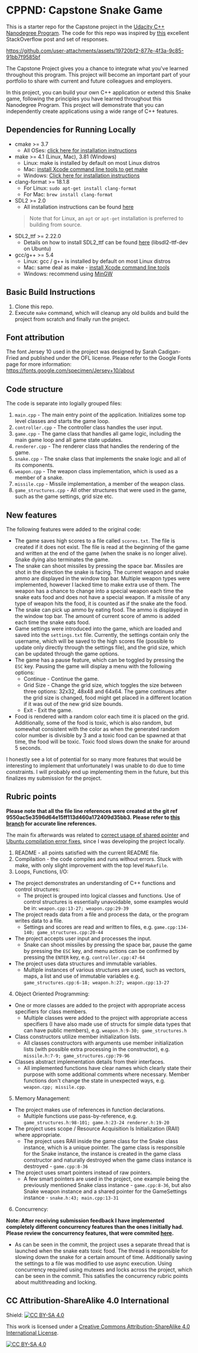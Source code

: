 # CPPND: Capstone Snake Game

This is a starter repo for the Capstone project in the [Udacity C++ Nanodegree Program](https://www.udacity.com/course/c-plus-plus-nanodegree--nd213). The code for this repo was inspired by [this](https://codereview.stackexchange.com/questions/212296/snake-game-in-c-with-sdl) excellent StackOverflow post and set of responses.

https://github.com/user-attachments/assets/19720bf2-877e-4f3a-9c85-91bb7f9585bf

The Capstone Project gives you a chance to integrate what you've learned throughout this program. This project will become an important part of your portfolio to share with current and future colleagues and employers.

In this project, you can build your own C++ application or extend this Snake game, following the principles you have learned throughout this Nanodegree Program. This project will demonstrate that you can independently create applications using a wide range of C++ features.

## Dependencies for Running Locally

* cmake >= 3.7
  * All OSes: [click here for installation instructions](https://cmake.org/install/)
* make >= 4.1 (Linux, Mac), 3.81 (Windows)
  * Linux: make is installed by default on most Linux distros
  * Mac: [install Xcode command line tools to get make](https://developer.apple.com/xcode/features/)
  * Windows: [Click here for installation instructions](http://gnuwin32.sourceforge.net/packages/make.htm)
* clang-format >= 18.1.8
  * For Linux: `sudo apt-get install clang-format`
  * For Mac: `brew install clang-format`
* SDL2 >= 2.0
  * All installation instructions can be found [here](https://wiki.libsdl.org/Installation)
  >Note that for Linux, an `apt` or `apt-get` installation is preferred to building from source.
* SDL2_ttf >= 2.22.0
  * Details on how to install SDL2_ttf can be found [here](https://wiki.libsdl.org/SDL2_ttf) (libsdl2-ttf-dev on Ubuntu)
* gcc/g++ >= 5.4
  * Linux: gcc / g++ is installed by default on most Linux distros
  * Mac: same deal as make - [install Xcode command line tools](https://developer.apple.com/xcode/features/)
  * Windows: recommend using [MinGW](http://www.mingw.org/)

## Basic Build Instructions

1. Clone this repo.
2. Execute `make` command, which will cleanup any old builds and build the project from scratch and finally run the project.

## Font attribution

The font Jersey 10 used in the project was designed by Sarah Cadigan-Fried and published under the OFL license. Please refer to the Google Fonts page for more information: https://fonts.google.com/specimen/Jersey+10/about

## Code structure

The code is separate into logially grouped files:

1. `main.cpp` - The main entry point of the application. Initializes some top level classes and starts the game loop.
2. `controller.cpp` - The controller class handles the user input.
3. `game.cpp` - The game class that handles all game logic, including the main game loop and all game state updates.
4. `renderer.cpp` - The renderer class that handles the rendering of the game.
5. `snake.cpp` - The snake class that implements the snake logic and all of its components.
6. `weapon.cpp` - The weapon class implementation, which is used as a member of a snake.
7. `missile.cpp` - Missile implementation, a member of the weapon class.
8. `game_structures.cpp` - All other structures that were used in the game, such as the game settings, grid size etc.

## New features

The following features were added to the original code:

* The game saves high scores to a file called `scores.txt`. The file is created if it does not exist. The file is read at the beginning of the game and written at the end of the game (when the snake is no longer alive). Snake dying also terminates the game.
* The snake can shoot missiles by pressing the space bar. Missiles are shot in the direction the snake is facing. The current weapon and snake ammo are displayed in the window top bar. Multiple weapon types were implemented, however I lacked time to make extra use of them. The weapon has a chance to change into a special weapon each time the snake eats food and does not have a special weapon. If a missile of any type of weapon hits the food, it is counted as if the snake ate the food.
* The snake can pick up ammo by eating food. The ammo is displayed in the window top bar. The amount of current score of ammo is added each time the snake eats food.
* Game settings were introduced into the game, which are loaded and saved into the `settings.txt` file. Currently, the settings contain only the username, which will be saved to the high scores file (possible to update only directly through the settings file), and the grid size, which can be updated through the game options.
* The game has a pause feature, which can be toggled by pressing the `ESC` key. Pausing the game will display a menu with the following options:
  * Continue - Continue the game.
  * Grid Size - Change the grid size, which toggles the size between three options: 32x32, 48x48 and 64x64. The game continues after the grid size is changed, food might get placed in a different location if it was out of the new grid size bounds.
  * Exit - Exit the game.
* Food is rendered with a random color each time it is placed on the grid. Additionally, some of the food is toxic, which is also random, but somewhat consistent with the color as when the generated random color number is divisible by 3 and a toxic food can be spawned at that time, the food will be toxic. Toxic food slows down the snake for around 5 seconds.

I honestly see a lot of potential for so many more features that would be interesting to implement that unfortunately I was unable to do due to time constraints. I will probably end up implementing them in the future, but this finalizes my submission for the project.

## Rubric points

**Please note that all the file line references were created at the git ref 9550ac5e3596d64e15ff113d460a172409d35bb3. Please refer to [this branch](https://github.com/shonun1/udacity-cpp-capstone-snake-game/tree/9550ac5e3596d64e15ff113d460a172409d35bb3) for accurate line references.**

The main fix afterwards was related to [correct usage of shared pointer](https://github.com/shonun1/udacity-cpp-capstone-snake-game/commit/ca27ee99f3d1cddefe86a42c1a59fe7258581402) and [Ubuntu compilation error fixes](https://github.com/shonun1/udacity-cpp-capstone-snake-game/commit/37b740295026e05dec16936fb8b9631ecff4794b), since I was developing the project locally.

1. README - all points satisfied with the current README file.
2. Compilaition - the code compiles and runs without errors. Stuck with make, with only slight improvement with the top level `Makefile`.
3. Loops, Functions, I/O:

* The project demonstrates an understanding of C++ functions and control structures:
  * The project is grouped into logical classes and functions. Use of control structures is essentially unavoidable, some examples would be in: `weapon.cpp:13-27; weapon.cpp:29-39`
* The project reads data from a file and process the data, or the program writes data to a file.
  * Settings and scores are read and written to files, e.g. `game.cpp:134-140; game_structures.cpp:20-44`
* The project accepts user input and processes the input.
  * Snake can shoot missiles by pressing the space bar, pause the game by pressing the `ESC` key, and menu actions can be confirmed by pressing the `ENTER` key, e.g. `controller.cpp:47-64`
* The project uses data structures and immutable variables.
  * Multiple instances of various structures are used, such as vectors, maps, a list and use of immutable variables e.g. `game_structures.cpp:6-18; weapon.h:27; weapon.cpp:13-27`

4. Object Oriented Programming:

* One or more classes are added to the project with appropriate access specifiers for class members.
  * Multiple classes were added to the project with appropriate access specifiers (I have also made use of structs for simple data types that can have public members), e.g. `weapon.h:9-30; game_structures.h`
* Class constructors utilize member initialization lists.
  * All classes constructors with arguments use member initialization lists (with possible extra processing in the constructor), e.g. `missile.h:7-9; game_structures.cpp:79-96`
* Classes abstract implementation details from their interfaces.
  * All implemented functions have clear names which clearly state their purpose with some additional comments where necessary. Member functions don't change the state in unexpected ways, e.g. `weapon.cpp; missile.cpp`.

5. Memory Management:

* The project makes use of references in function declarations.
  * Multiple functions use pass-by-reference, e.g. `game_structures.h:98-101; game.h:23-24 renderer.h:19-20`
* The project uses scope / Resource Acquisition Is Initialization (RAII) where appropriate.
  * The project uses RAII inside the game class for the Snake class instance, which is a unique pointer. The game class is responsible for the Snake instance, the instance is created in the game class constructor and naturally destroyed when the game class instance is destroyed - `game.cpp:8-36`
* The project uses smart pointers instead of raw pointers.
  * A few smart pointers are used in the project, one example being the previously mentioned Snake class instance - `game.cpp:8-36`, but also Snake weapon instance and a shared pointer for the GameSettings instance - `snake.h:43; main.cpp:13-31`

6. Concurrency:

**Note: After receiving submission feedback I have implemented completely different concurrency features than the ones I initially had. Please review the concurrency features, that were commited [here](https://github.com/shonun1/udacity-cpp-capstone-snake-game/commit/bff888313a597a77f8bcbbc653630dd45586d3de).**

* As can be seen in the commit, the project uses a separate thread that is launched when the snake eats toxic food. The thread is responsible for slowing down the snake for a certain amount of time. Additionally saving the settings to a file was modified to use async execution. Using concurrency required using mutexes and locks across the project, which can be seen in the commit. This satisfies the concurrency rubric points about multithreading and locking.

## CC Attribution-ShareAlike 4.0 International

Shield: [![CC BY-SA 4.0][cc-by-sa-shield]][cc-by-sa]

This work is licensed under a
[Creative Commons Attribution-ShareAlike 4.0 International License][cc-by-sa].

[![CC BY-SA 4.0][cc-by-sa-image]][cc-by-sa]

[cc-by-sa]: http://creativecommons.org/licenses/by-sa/4.0/
[cc-by-sa-image]: https://licensebuttons.net/l/by-sa/4.0/88x31.png
[cc-by-sa-shield]: https://img.shields.io/badge/License-CC%20BY--SA%204.0-lightgrey.svg
